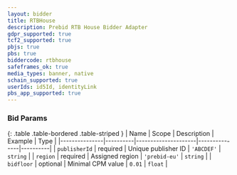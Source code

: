 ```yaml
---
layout: bidder
title: RTBHouse
description: Prebid RTB House Bidder Adapter
gdpr_supported: true
tcf2_supported: true
pbjs: true
pbs: true
biddercode: rtbhouse
safeframes_ok: true
media_types: banner, native
schain_supported: true
userIds: id5Id, identityLink
pbs_app_supported: true
---
```



### Bid Params

{: .table .table-bordered .table-striped }
| Name          | Scope    | Description         | Example       | Type     |
|---------------|----------|---------------------|---------------|----------|
| `publisherId` | required | Unique publisher ID | `'ABCDEF'`    | `string` |
| `region`      | required | Assigned region     | `'prebid-eu'` | `string` |
| `bidfloor`    | optional | Minimal CPM value   | `0.01`        | `float`  |
